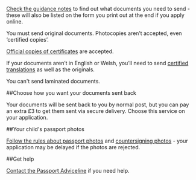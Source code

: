 [Check the guidance notes](/government/publications/applying-for-a-passport) to find out what documents you need to send - these will also be listed on the form you print out at the end if you apply online. 

You must send original documents. Photocopies aren’t accepted, even ‘certified copies’.

[Official copies of certificates](/order-copy-birth-death-marriage-certificate) are accepted.

If your documents aren’t in English or Welsh, you’ll need to send [certified translations](/certifying-a-document) as well as the originals.

You can't send laminated documents.

##Choose how you want your documents sent back

Your documents will be sent back to you by normal post, but you can pay an extra £3 to get them sent via secure delivery. Choose this service on your application.

##Your child's passport photos

[Follow the rules about passport photos](/photos-for-passports) and [countersigning photos](/countersigning-passport-applications) - your application may be delayed if the photos are rejected.

##Get help

[Contact the Passport Adviceline](/passport-advice-line) if you need help.
